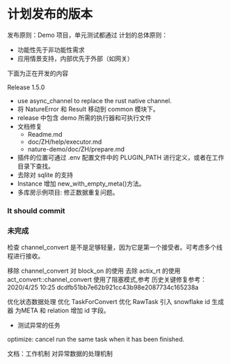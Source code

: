 # 计划发布的版本

发布原则：Demo 项目，单元测试都通过 计划的总体原则：

- 功能性先于非功能性需求
- 应用情景支持，内部优先于外部（如网关）

下面为正在开发的内容

Release 1.5.0

- use async_channel to replace the rust native channel.
- 将 NatureError 和 Result 移动到 common 模块下。
- release 中包含 demo 所需的执行器和可执行文件
- 文档修复
  - Readme.md
  - doc/ZH/help/executor.md
  - nature-demo/doc/ZH/prepare.md
- 插件的位置可通过 .env 配置文件中的 PLUGIN_PATH 进行定义，或者在工作目录下查找。
- 去除对 sqlite 的支持
- Instance 增加 new_with_empty_meta()方法。
- 多库房示例项目: 修正数据重复问题。

### It should commit

### 未完成


检查 channel_convert 是不是足够轻量，因为它是第一个接受者。可考虑多个线程进行接收。

移除 channel_convert 对 block_on 的使用
去除 actix_rt 的使用 act_convert::channel_convert 使用了阻塞模式,参考
历史关键修复参考：2020/4/25 10:25 dcdfb51bb7e62b921cc43b98e2087734c165238a


优化状态数据处理
优化 TaskForConvert
优化 RawTask
引入 snowflake id 生成器
为META 和 relation 增加 id 字段。

- 测试异常的任务

optimize: cancel run the same task when it has been finished.

文档：工作机制
对异常数据的处理机制

